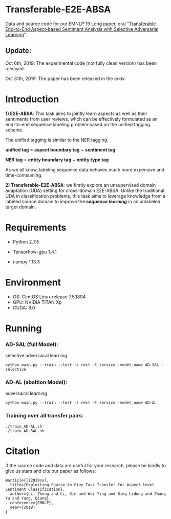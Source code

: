# Transferable-E2E-ABSA

Data and source code for our EMNLP'19 Long paper, oral "[Transferable End-to-End Aspect-based Sentiment Analysis with Selective Adversarial Learning](https://hsqmlzno1.github.io/assets/publications/SAL2019.pdf)".


## Update:
Oct 6th, 2019: The experimental code (not fully clean version) has been released.

Oct 31th, 2019: The paper has been released in the arkiv.

# Introduction

**1) E2E-ABSA**: This task aims to jointly learn aspects as well as their sentiments from user reviews, whch can be effectively formulated as an end-to-end sequence labeling problem based on the unified tagging scheme.

The unified tagging is similar to the NER tagging.

**unified tag** = **aspect boundary tag** + **sentiment tag**

**NER tag** = **entity boundary tag** + **entity type tag**

As we all know, labeling sequence data behaves much more expensive and time-comsuming. 

**2) Transferable-E2E-ABSA**: we firstly explore an unsupervised domain adaptation (UDA) setting for cross-domain E2E-ABSA. Unlike the traditional UDA in classification problems, this task aims to leverage knowledge from a labeled source domain to improve the ***sequence learning*** in an unlabeled target domain.

# Requirements
+ Python 2.7.5

+ Tensorflow-gpu 1.4.1

+ numpy 1.13.3


# Environment
+ OS: CentOS Linux release 7.5.1804
+ GPU: NVIDIA TITAN Xp
+ CUDA: 8.0

# Running

### AD-SAL (full Model): 
selective adversairal learning
```
python main.py --train --test -s rest -t service -model_name AD-SAL -selective
```

### AD-AL (abaltion Model): 
adversairal learning
```
python main.py --train --test -s rest -t service -model_name AD-AL
```

### Training over all transfer pairs:
```
./train_AD-AL.sh
./train_AD-SAL.sh
```

# Citation

If the source code and data are useful for your research, please be kindly to give us stars and cite our paper as follows:

```
@article{li2019sal,
  title={Exploiting Coarse-to-Fine Task Transfer for Aspect-level Sentiment Classification},
  author={Li, Zheng and Li, Xin and Wei Ying and Bing Lidong and Zhang Yu and Yang, Qiang},
  conference={EMNLP},
  year={2019}
}
```
